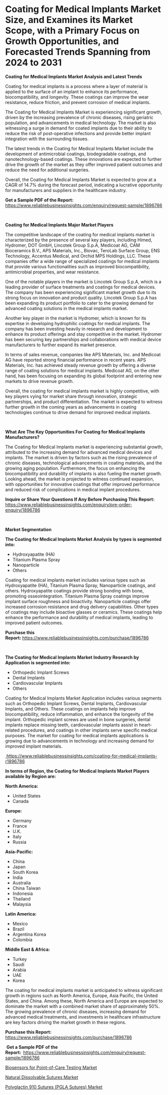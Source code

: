 <p><h1>Coating for Medical Implants Market Size, and Examines its Market Scope, with a Primary Focus on Growth Opportunities, and Forecasted Trends Spanning from 2024 to 2031</h1></p><p><strong>Coating for Medical Implants Market Analysis and Latest Trends</strong></p>
<p><p>Coating for medical implants is a process where a layer of material is applied to the surface of an implant to enhance its performance, biocompatibility, and longevity. These coatings can improve the wear resistance, reduce friction, and prevent corrosion of medical implants.</p><p>The Coating for Medical Implants Market is experiencing significant growth, driven by the increasing prevalence of chronic diseases, rising geriatric population, and advancements in medical technology. The market is also witnessing a surge in demand for coated implants due to their ability to reduce the risk of post-operative infections and provide better implant integration with the surrounding tissues.</p><p>The latest trends in the Coating for Medical Implants Market include the development of antimicrobial coatings, biodegradable coatings, and nanotechnology-based coatings. These innovations are expected to further drive the growth of the market as they offer improved patient outcomes and reduce the need for additional surgeries.</p><p>Overall, the Coating for Medical Implants Market is expected to grow at a CAGR of 14.7% during the forecast period, indicating a lucrative opportunity for manufacturers and suppliers in the healthcare industry.</p></p>
<p><strong>Get a Sample PDF of the Report:&nbsp;</strong> <a href="https://www.reliablebusinessinsights.com/enquiry/request-sample/1896786">https://www.reliablebusinessinsights.com/enquiry/request-sample/1896786</a></p>
<p>&nbsp;</p>
<p><strong>Coating for Medical Implants Major Market Players</strong></p>
<p><p>The competitive landscape of the coating for medical implants market is characterized by the presence of several key players, including Himed, Hydromer, DOT GmbH, Lincotek Group S.p.A, Medicoat AG, CAM Bioceramics B.V., APS Materials, Inc., Biovac, TeroLab Surface Group, ENS Technology, Accentus Medical, and Orchid MPS Holdings, LLC. These companies offer a wide range of specialized coatings for medical implants that provide various functionalities such as improved biocompatibility, antimicrobial properties, and wear resistance.</p><p>One of the notable players in the market is Lincotek Group S.p.A, which is a leading provider of surface treatments and coatings for medical devices. The company has been experiencing significant market growth due to its strong focus on innovation and product quality. Lincotek Group S.p.A has been expanding its product portfolio to cater to the growing demand for advanced coating solutions in the medical implants market.</p><p>Another key player in the market is Hydromer, which is known for its expertise in developing hydrophilic coatings for medical implants. The company has been investing heavily in research and development to enhance its product offerings and stay competitive in the market. Hydromer has been securing key partnerships and collaborations with medical device manufacturers to further expand its market presence.</p><p>In terms of sales revenue, companies like APS Materials, Inc. and Medicoat AG have reported strong financial performance in recent years. APS Materials, Inc. has achieved steady revenue growth by offering a diverse range of coating solutions for medical implants. Medicoat AG, on the other hand, has been focusing on expanding its global footprint and entering new markets to drive revenue growth.</p><p>Overall, the coating for medical implants market is highly competitive, with key players vying for market share through innovation, strategic partnerships, and product differentiation. The market is expected to witness further growth in the coming years as advancements in coating technologies continue to drive demand for improved medical implants.</p></p>
<p>&nbsp;</p>
<p><strong>What Are The Key Opportunities For Coating for Medical Implants Manufacturers?</strong></p>
<p><p>The Coating for Medical Implants market is experiencing substantial growth, attributed to the increasing demand for advanced medical devices and implants. The market is driven by factors such as the rising prevalence of chronic diseases, technological advancements in coating materials, and the growing aging population. Furthermore, the focus on enhancing the biocompatibility and durability of implants is also fueling the market growth. Looking ahead, the market is projected to witness continued expansion, with opportunities for innovative coatings that offer improved performance and reduced risk of complications in medical implant procedures.</p></p>
<p><strong>Inquire or Share Your Questions If Any Before Purchasing This Report:</strong> <a href="https://www.reliablebusinessinsights.com/enquiry/pre-order-enquiry/1896786">https://www.reliablebusinessinsights.com/enquiry/pre-order-enquiry/1896786</a></p>
<p>&nbsp;</p>
<p><strong>Market Segmentation</strong></p>
<p><strong>The Coating for Medical Implants Market Analysis by types is segmented into:</strong></p>
<p><ul><li>Hydroxyapatite (HA)</li><li>Titanium Plasma Spray</li><li>Nanoparticle</li><li>Others</li></ul></p>
<p><p>Coating for medical implants market includes various types such as Hydroxyapatite (HA), Titanium Plasma Spray, Nanoparticle coatings, and others. Hydroxyapatite coatings provide strong bonding with bone, promoting osseointegration. Titanium Plasma Spray coatings improve implant surface roughness and bioactivity. Nanoparticle coatings offer increased corrosion resistance and drug delivery capabilities. Other types of coatings may include bioactive glasses or ceramics. These coatings help enhance the performance and durability of medical implants, leading to improved patient outcomes.</p></p>
<p><strong>Purchase this Report:&nbsp;</strong><a href="https://www.reliablebusinessinsights.com/purchase/1896786">https://www.reliablebusinessinsights.com/purchase/1896786</a></p>
<p>&nbsp;</p>
<p><strong>The Coating for Medical Implants Market Industry Research by Application is segmented into:</strong></p>
<p><ul><li>Orthopedic Implant Screws</li><li>Dental Implants</li><li>Cardiovascular Implants</li><li>Others</li></ul></p>
<p><p>Coating for Medical Implants Market Application includes various segments such as Orthopedic Implant Screws, Dental Implants, Cardiovascular Implants, and Others. These coatings on implants help improve biocompatibility, reduce inflammation, and enhance the longevity of the implant. Orthopedic implant screws are used in bone surgeries, dental implants replace missing teeth, cardiovascular implants assist in heart-related procedures, and coatings in other implants serve specific medical purposes. The market for coating for medical implants applications is growing due to advancements in technology and increasing demand for improved implant materials.</p></p>
<p><a href="https://www.reliablebusinessinsights.com/coating-for-medical-implants-r1896786">&nbsp;https://www.reliablebusinessinsights.com/coating-for-medical-implants-r1896786</a></p>
<p><strong>In terms of Region, the Coating for Medical Implants Market Players available by Region are:</strong></p>
<p>
    <p> <strong> North America: </strong>
        <ul>
            <li>United States</li>
            <li>Canada</li>
        </ul>
        </p> 
    <p> <strong> Europe: </strong>
        <ul>
            <li>Germany</li>
            <li>France</li>
            <li>U.K.</li>
            <li>Italy</li>
            <li>Russia</li>
        </ul>
        </p> 
    <p> <strong> Asia-Pacific: </strong>
        <ul>
            <li>China</li>
            <li>Japan</li>
            <li>South Korea</li>
            <li>India</li>
            <li>Australia</li>
            <li>China Taiwan</li>
            <li>Indonesia</li>
            <li>Thailand</li>
            <li>Malaysia</li>
        </ul>
        </p> 
    <p> <strong> Latin America: </strong>
        <ul>
            <li>Mexico</li>
            <li>Brazil</li>
            <li>Argentina Korea</li>
            <li>Colombia</li>
        </ul>
        </p> 
    <p> <strong> Middle East & Africa: </strong>
        <ul>
            <li>Turkey</li>
            <li>Saudi</li>
            <li>Arabia</li>
            <li>UAE</li>
            <li>Korea</li>
        </ul>
    </p>
    </p>
<p><p>The coating for medical implants market is anticipated to witness significant growth in regions such as North America, Europe, Asia Pacific, the United States, and China. Among these, North America and Europe are expected to dominate the market with a combined market share of approximately 50%. The growing prevalence of chronic diseases, increasing demand for advanced medical treatments, and investments in healthcare infrastructure are key factors driving the market growth in these regions.</p></p>
<p><strong>Purchase this Report: </strong><a href="https://www.reliablebusinessinsights.com/purchase/1896786">https://www.reliablebusinessinsights.com/purchase/1896786</a></p>
<p>&nbsp;<strong>Get a Sample PDF of the Report:&nbsp;&nbsp;</strong><a href="https://www.reliablebusinessinsights.com/enquiry/request-sample/1896786">https://www.reliablebusinessinsights.com/enquiry/request-sample/1896786</a></p>
<p><strong></strong></p>
<p><p><a href="https://github.com/thereveren80/Market-Research-Report-List-1/blob/main/biosensors-for-point-of-care-testing-market.md">Biosensors for Point-of-Care Testing Market</a></p><p><a href="https://view.publitas.com/reportprime-1/insights-into-the-natural-dissolvable-sutures-market-market-players-market-size-geographical-regions-and-forecast-2024-2031/">Natural Dissolvable Sutures Market</a></p><p><a href="https://view.publitas.com/reportprime-1/polyglactin-910-sutures-pgla-sutures-market-growth-outlook-from-2024-to-2031-and-it-is-projecting-at-4-3-cagr-with-markets-trends-analysis-by-application-regional-outlook-and-revenue/">Polyglactin 910 Sutures (PGLA Sutures) Market</a></p></p>